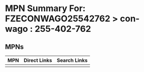 



# MPN Summary For: FZECONWAGO25542762 > con-wago : 255-402-762

## MPNs
  

|MPN|Direct Links|Search Links|
| :--- | :--- | :--- |
||||

